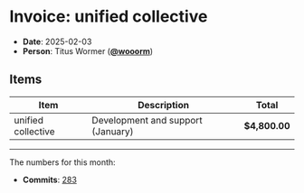 # Invoice: unified collective

* **Date**: 2025-02-03
* **Person**: Titus Wormer ([**@wooorm**](https://github.com/wooorm))

## Items

| Item               | Description                       | Total         |
| ------------------ | --------------------------------- | ------------- |
| unified collective | Development and support (January) | **$4,800.00** |

***

The numbers for this month:

* **Commits**: [283](https://github.com/search?q=author%3Awooorm+committer-date%3A%222024-12-31..2025-02-01%22\&type=commits\&s=committer-date\&o=desc)
